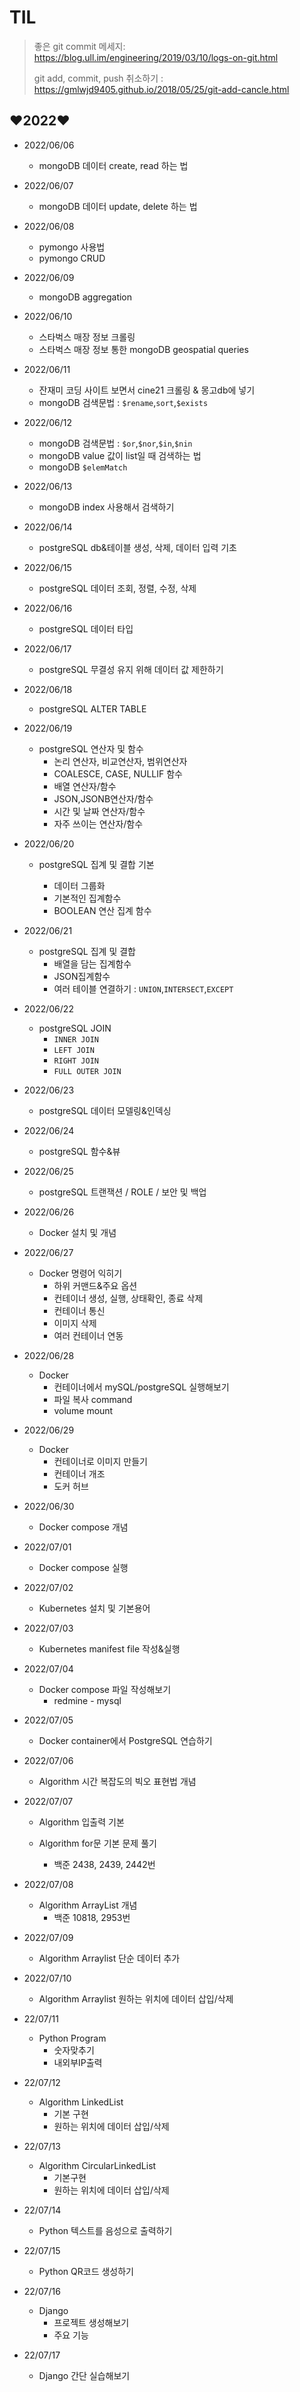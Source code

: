 # TIL

> 좋은 git commit 메세지: https://blog.ull.im/engineering/2019/03/10/logs-on-git.html
>
> git add, commit, push 취소하기 : https://gmlwjd9405.github.io/2018/05/25/git-add-cancle.html

## ❤️2022❤️

* 2022/06/06
  * mongoDB 데이터 create, read 하는 법
  
* 2022/06/07
  * mongoDB 데이터 update, delete 하는 법
  
* 2022/06/08
  * pymongo 사용법
  * pymongo CRUD
  
* 2022/06/09
  * mongoDB aggregation
  
* 2022/06/10
  * 스타벅스 매장 정보 크롤링
  * 스타벅스 매장 정보 통한 mongoDB geospatial queries
  
* 2022/06/11
  * 잔재미 코딩 사이트 보면서 cine21 크롤링 & 몽고db에 넣기
  * mongoDB 검색문법 : `$rename`,`sort`,`$exists` 
  
* 2022/06/12
  * mongoDB 검색문법 : `$or`,`$nor`,`$in`,`$nin`
  * mongoDB value 값이 list일 때 검색하는 법 
  * mongoDB `$elemMatch`
  
* 2022/06/13
  * mongoDB index 사용해서 검색하기
  
* 2022/06/14
  * postgreSQL db&테이블 생성, 삭제, 데이터 입력 기초
  
* 2022/06/15
  * postgreSQL 데이터 조회, 정렬, 수정, 삭제
  
* 2022/06/16
  * postgreSQL 데이터 타입
  
* 2022/06/17
  * postgreSQL 무결성 유지 위해 데이터 값 제한하기
  
* 2022/06/18
  * postgreSQL ALTER TABLE
  
* 2022/06/19
  * postgreSQL 연산자 및 함수
    * 논리 연산자, 비교연산자, 범위연산자
    * COALESCE, CASE, NULLIF 함수
    * 배열 연산자/함수
    * JSON,JSONB연산자/함수
    * 시간 및 날짜 연산자/함수
    * 자주 쓰이는 연산자/함수
  
* 2022/06/20

  * postgreSQL 집계 및 결합 기본

    * 데이터 그룹화
    * 기본적인 집계함수
    * BOOLEAN 연산 집계 함수
  
* 2022/06/21
  * postgreSQL 집계 및 결합
    * 배열을 담는 집계함수
    * JSON집계함수
    * 여러 테이블 연결하기 : `UNION`,`INTERSECT`,`EXCEPT`
  
* 2022/06/22
  * postgreSQL JOIN
    * `INNER JOIN`
    * `LEFT JOIN`
    * `RIGHT JOIN`
    * `FULL OUTER JOIN`
  
* 2022/06/23
  * postgreSQL 데이터 모델링&인덱싱
  
* 2022/06/24
  * postgreSQL  함수&뷰
  
* 2022/06/25
  * postgreSQL 트랜잭션 / ROLE / 보안 및 백업
  
* 2022/06/26
  * Docker 설치 및 개념
  
* 2022/06/27
  * Docker 명령어 익히기
    * 하위 커맨드&주요 옵션
    * 컨테이너 생성, 실행, 상태확인, 종료 삭제
    * 컨테이너 통신
    * 이미지 삭제
    * 여러 컨테이너 연동
  
* 2022/06/28
  * Docker
    * 컨테이너에서 mySQL/postgreSQL 실행해보기
    * 파일 복사 command
    * volume mount
  
* 2022/06/29
  * Docker 
    * 컨테이너로 이미지 만들기
    * 컨테이너 개조
    * 도커 허브
  
* 2022/06/30
  * Docker compose 개념
  
* 2022/07/01
  * Docker compose 실행
  
* 2022/07/02
  * Kubernetes 설치 및 기본용어
  
* 2022/07/03
  * Kubernetes manifest file 작성&실행
  
* 2022/07/04
  * Docker compose 파일 작성해보기
    * redmine - mysql
  
* 2022/07/05
  * Docker container에서 PostgreSQL 연습하기
  
* 2022/07/06
  * Algorithm 시간 복잡도의 빅오 표현법 개념
  
* 2022/07/07

  * Algorithm 입출력 기본
  * Algorithm for문 기본 문제 풀기
  
    * 백준 2438, 2439, 2442번
  
* 2022/07/08
  * Algorithm ArrayList 개념
    * 백준 10818, 2953번
  
* 2022/07/09
  * Algorithm Arraylist 단순 데이터 추가
  
* 2022/07/10
  * Algorithm Arraylist 원하는 위치에 데이터 삽입/삭제
  
* 22/07/11
  * Python Program
    * 숫자맞추기
    * 내외부IP출력
  
* 22/07/12
  * Algorithm LinkedList
    * 기본 구현
    * 원하는 위치에 데이터 삽입/삭제
  
* 22/07/13
  * Algorithm CircularLinkedList
    * 기본구현
    * 원하는 위치에 데이터 삽입/삭제
  
* 22/07/14
  * Python 텍스트를 음성으로 출력하기
    
* 22/07/15
  * Python QR코드 생성하기  

* 22/07/16
  * Django
    * 프로젝트 생성해보기
    * 주요 기능

* 22/07/17
  * Django 간단 실습해보기